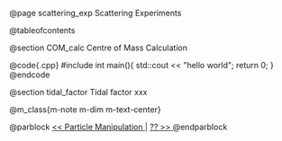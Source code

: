 
@page scattering_exp Scattering Experiments

@tableofcontents

@section COM_calc Centre of Mass Calculation

@code{.cpp}
#include<iostream>
int main(){
  std::cout << "hello world";
  return 0;
}
@endcode

@section tidal_factor Tidal factor
xxx

@m_class{m-note m-dim m-text-center}

@parblock
  <a href="particle_manip.html"> << Particle Manipulation </a> | <a href="particle_manip.html"> ?? >> </a> 
@endparblock